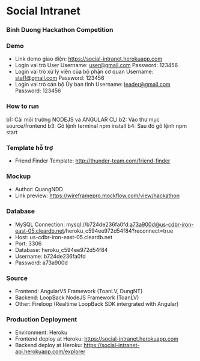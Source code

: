 # Social Intranet #

### Binh Duong Hackathon Competition ###

### Demo ###
* Link demo giao diện: https://social-intranet.herokuapp.com
* Login vai trò User
Username: user@gmail.com
Password: 123456
* Login vai trò xử lý viên của bộ phận cơ quan
Username: staff@gmail.com
Password: 123456
* Login vai trò cán bộ Ủy ban tỉnh
Username: leader@gmail.com
Password: 123456

### How to run ###
b1: Cài môi trường NODEJS và ANGULAR CLI
b2: Vào thư mục source/frontend
b3: Gõ lệnh terminal npm install
b4: Sau đó gõ lệnh npm start

### Template hỗ trợ ###

* Friend Finder Template: http://thunder-team.com/friend-finder

### Mockup ###

* Author: QuangNDD
* Link preview: https://wireframepro.mockflow.com/view/hackathon

### Database ###

* MySQL Connection: mysql://b724de236fa0fd:a73a900d@us-cdbr-iron-east-05.cleardb.net/heroku_c594ee972d54f84?reconnect=true
* Host: us-cdbr-iron-east-05.cleardb.net
* Port: 3306
* Database: heroku_c594ee972d54f84
* Username: b724de236fa0fd
* Password: a73a900d

### Source ###

* Frontend: AngularV5 Framework (ToanLV, DungNT)
* Backend: LoopBack NodeJS Framework (ToanLV)
* Other: Fireloop (Realtime LoopBack SDK intergrated with Angular)

### Production Deployment ###

* Environment: Heroku 
* Frontend deploy at Heroku: https://social-intranet.herokuapp.com
* Backend deploy at Heroku: https://social-intranet-api.herokuapp.com/explorer